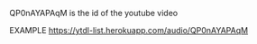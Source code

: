 
QP0nAYAPAqM is the id of the youtube video

EXAMPLE https://ytdl-list.herokuapp.com/audio/QP0nAYAPAqM

